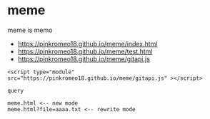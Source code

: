 # meme
meme is memo

- https://pinkromeo18.github.io/meme/index.html
- https://pinkromeo18.github.io/meme/test.html
- https://pinkromeo18.github.io/meme/gitapi.js

```
<script type="module" src="https://pinkromeo18.github.io/meme/gitapi.js" ></script>
```

```
query

meme.html <-- new mode
meme.html?file=aaaa.txt <-- rewrite mode

```
